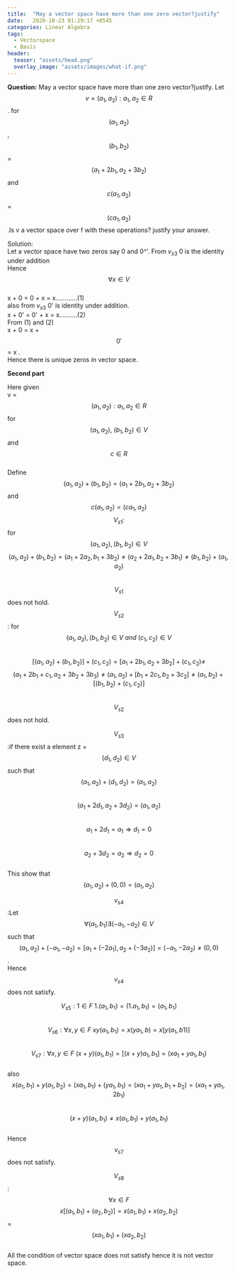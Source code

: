 ```yaml
---
title:  "May a vector space have more than one zero vector?justify"
date:   2020-10-23 01:29:17 +0545
categories: Linear Algebra
tags:
  - Vectorspace
  - Basis
header:
  teaser: "assets/head.png"
  overlay_image: "assets/images/what-if.png"
---        
```

**Question:** May a vector space have more than one zero vector?justify. Let $$v = {(a_1, a_2):a_1, a_2 \in R} $$. for $$ (a_1, a_2) $$ , $$ (b_1, b_2) $$ = $$ (a_1 + 2b_1,  a_2 + 3b_2) $$ and $$ c(a_1, a_2) $$ = $$ (ca_1, a_2)$$ .Is v a vector space over f with these operations? justify your answer.

Solution:\
Let a vector space have two zeros say 0 and 0^'. From $v_{s3}$  0 is the identity  under addition\
Hence $$ \forall  x \in V $$\
             x + 0 = 0 + x = x............(1)\
             also from $v_{s3}$   0' is identity under addition.\
             x + 0' = 0' + x = x..........(2)\
            From (1) and (2)\
            x + 0 = x + $$ 0' $$  = x .\
            Hence there is unique zeros in vector space.
            
**Second part**

Here given\
v = $${(a_1, a_2):a_1, a_2 \in R}$$ for $$(a_1, a_2),\ (b_1, b_2) \in V$$ and $$c \in R $$ \
Define $$(a_1, a_2) + (b_1 , b_2) = (a_1 + 2b_1,  a_2 + 3b_2)$$ and $$ c(a_1, a_2)  =  (ca_1, a_2) $$
$$V_{s1}:$$ for $$(a_1, a_2), (b_1, b_2) \in V $$
$$(a_1, a_2) + (b_1, b_2)  =  (a_1 + 2a_2, b_1 + 3b_2) \neq (a_2 + 2a_1, b_2 + 3b_1) \neq (b_1, b_2) + (a_1, a_2)$$\
$$V_{s1}$$ does not hold.\
$$V_{s2}$$: for $$(a_1, a_2), (b_1, b_2) \in V\ and\ (c_1, c_2) \in V $$\
$$[(a_1, a_2) + (b_1, b_2)] + (c_1, c_2)  = [ a_1 + 2b_1, a_2 + 3b_2] + (c_1, c_2) \neq $$ 
$$(a_1 + 2b_1 + c_1,  a_2 + 3b_2 + 3b_3) \neq (a_1, a_2) + [ b_1 + 2c_1, b_2 + 3c_2] \neq (a_1, b_2) + [(b_1, b_2) + (c_1, c_2)]$$\
$$V_{s2}$$ does not hold.

$$V_{s3}$$:if there exist a element  z = $$(d_1, d_2) \in V$$ such that $$(a_1, a_2) + (d_1, d_2) =(a_1, a_2)$$\
$$(a_1 + 2d_1, a_2 + 3d_2) = (a_1, a_2)$$\
$$a_1 + 2d_1  = a_1 \Rightarrow d_1 = 0$$\
$$a_2 + 3d_2  = a_2 \Rightarrow d_2 = 0$$\
This show that $$(a_1, a_2) + (0, 0) = (a_1, a_2)$$

$$v_{s4}$$:Let $$\forall  (a_1, b_1) \exists (-a_1, -a_2) \in V$$ 
such that $$ (a_1, a_2) + (-a_1, -a_2) = [a_1 +(-2a_1), a_2 + (-3a_2)] = (-a_1, -2a_2) \neq (0, 0)$$.\
Hence $$ v_{s4}$$ does not satisfy.

$$V_{s5}: 1 \in  F\ 1.(a_1, b_1) = (1.a_1, b_1) = (a_1, b_1)$$\
$$V_{s6}: \forall x, y \in F\ xy(a_1, b_1) = x(ya_1, b) = x[y(a_1, b1)]$$\
$$V_{s7}: \forall x, y \in F\ (x+y) (a_1, b_1)  = [(x+y)a_1, b_1] = (xa_1  + ya_1, b_1)$$\
also $$x(a_1, b_1) + y(a_1, b_2) = (xa_1, b_1) + (ya_1, b_1)  = (xa_1 + ya_1, b_1 + b_2) = (xa_1 + ya_1, 2b_1)$$\
$$(x+y)(a_1, b_1) ≠ x(a_1, b_1) + y(a_1, b_1)$$\
Hence $$v_{s7}$$ does not satisfy.

$$V_{s8}$$: $$\forall  x \in F$$  $$ x[(a_1, b_1) + (a_2, b_2)]  = x(a_1, b_1) + x(a_2, b_2) $$ = $$(xa_1, b_1) + (xa_2, b_2)$$\
All the condition of vector space does not satisfy hence it is not vector space.
